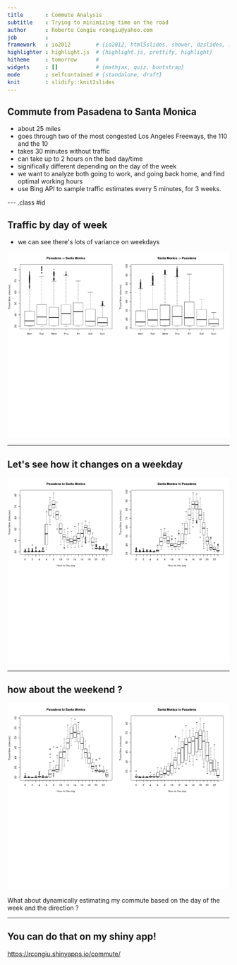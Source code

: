 ```yaml
---
title       : Commute Analysis
subtitle    : Trying to minimizing time on the road
author      : Roberto Congiu rcongiu@yahoo.com
job         : 
framework   : io2012        # {io2012, html5slides, shower, dzslides, ...}
highlighter : highlight.js  # {highlight.js, prettify, highlight}
hitheme     : tomorrow      # 
widgets     : []            # {mathjax, quiz, bootstrap}
mode        : selfcontained # {standalone, draft}
knit        : slidify::knit2slides
---
```





## Commute from Pasadena to Santa Monica

* about 25 miles
* goes through two of the most congested Los Angeles Freeways, the 110 and the 10
* takes 30 minutes without traffic
* can take up to 2 hours on the bad day/time
* significally different depending on the day of the week
* we want to analyze both going to work, and going back home, and find optimal working hours
* use Bing API to sample traffic estimates every 5 minutes, for 3 weeks.


--- .class #id 

## Traffic by day of week

* we can see there's lots of variance on weekdays

![plot of chunk unnamed-chunk-2](assets/fig/unnamed-chunk-2-1.png) 

---

## Let's see how it changes on a weekday


![plot of chunk unnamed-chunk-3](assets/fig/unnamed-chunk-3-1.png) 

---

## how about the weekend ?

![plot of chunk unnamed-chunk-4](assets/fig/unnamed-chunk-4-1.png) 

What about dynamically estimating my commute based on 
the day of the week and the direction ?


---
## You can do that on my shiny app!

https://rcongiu.shinyapps.io/commute/




